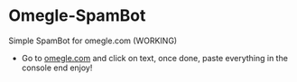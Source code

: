 # Omegle-SpamBot
Simple SpamBot for omegle.com (WORKING)

- Go to [omegle.com](omegle.com) and click on text, once done, paste everything in the console end enjoy!
